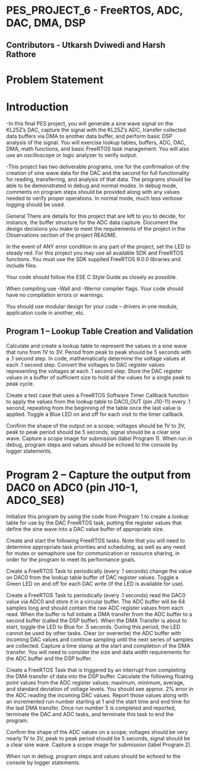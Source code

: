 # PES_PROJECT_6 - FreeRTOS, ADC, DAC, DMA, DSP

## Contributors - Utkarsh Dviwedi and Harsh Rathore
 
# Problem Statement 


# Introduction

-In this final PES project, you will generate a sine wave signal on the KL25Z’s DAC, capture the signal with the KL25Z’s ADC, transfer collected data buffers via DMA to another data buffer, and perform basic DSP analysis of the signal. You will exercise lookup tables, buffers, ADC, DAC, DMA, math functions, and basic FreeRTOS task management. You will also use an oscilloscope or logic analyzer to verify output.

-This project has two deliverable programs, one for the confirmation of the creation of sine wave data for the DAC and the second for full functionality for reading, transferring, and analysis of that data.
The programs should be able to be demonstrated in debug and normal modes. In debug mode, comments on program steps should be provided along with any values needed to verify proper operations. In normal mode, much less verbose logging should be used.

General
There are details for this project that are left to you to decide, for instance, the buffer structure for the ADC data capture. Document the design decisions you make to meet the requirements of the project in the Observations section of the project README.

In the event of ANY error condition in any part of the project, set the LED to steady red.
For this project you may use all available SDK and FreeRTOS functions. You must use the SDK supplied FreeRTOS 9.0.0 libraries and include files.

Your code should follow the ESE C Style Guide as closely as possible.

When compiling use -Wall and -Werror compiler flags. Your code should have no compilation errors or warnings.

You should use modular design for your code – drivers in one module, application code in another, etc.

## Program 1 – Lookup Table Creation and Validation

Calculate and create a lookup table to represent the values in a sine wave that runs from 1V to 3V. Period from peak to peak should be 5 seconds with a .1 second step. In code, mathematically determine the voltage values at each .1 second step. Convert the voltages to DAC register values representing the voltages at each .1 second step. Store the DAC register values in a buffer of sufficient size to hold all the values for a single peak to peak cycle.

Create a test case that uses a FreeRTOS Software Timer Callback function to apply the values from the lookup table to DAC0_OUT (pin J10-11) every .1 second, repeating from the beginning of the table once the last value is applied. Toggle a Blue LED on and off for each visit to the timer callback.

Confirm the shape of the output on a scope; voltages should be 1V to 3V, peak to peak period should be 5 seconds, signal should be a clear sine wave. Capture a scope image for submission (label Program 1).
When run in debug, program steps and values should be echoed to the console by logger statements.


# Program 2 – Capture the output from DAC0 on ADC0 (pin J10-1, ADC0_SE8)

Initialize this program by using the code from Program 1 to create a lookup table for use by the DAC FreeRTOS task, putting the register values that define the sine wave into a DAC value buffer of appropriate size.

Create and start the following FreeRTOS tasks. Note that you will need to determine appropriate task priorities and scheduling, as well as any need for mutex or semaphore use for communication or resource sharing, in order for the program to meet its performance goals.

Create a FreeRTOS Task to periodically (every .1 seconds) change the value on DAC0 from the lookup table buffer of DAC register values. Toggle a Green LED on and off for each DAC write (if the LED is available for use).

Create a FreeRTOS Task to periodically (every .1 seconds) read the DAC0 value via ADC0 and store it in a circular buffer. The ADC buffer will be 64 samples long and should contain the raw ADC register values from each read. When the buffer is full initiate a DMA transfer from the ADC buffer to a second buffer (called the DSP buffer). When the DMA Transfer is about to start, toggle the LED to Blue for .5 seconds. During this period, the LED cannot be used by other tasks. Clear (or overwrite) the ADC buffer with incoming DAC values and continue sampling until the next series of samples are collected. Capture a time stamp at the start and completion of the DMA transfer. You will need to consider the size and data width requirements for the ADC buffer and the DSP buffer.

Create a FreeRTOS Task that is triggered by an interrupt from completing the DMA transfer of data into the DSP buffer. Calculate the following floating point values from the ADC register values: maximum, minimum, average, and standard deviation of voltage levels. You should see approx. 2% error in the ADC reading the incoming DAC values. Report those values along with an incremented run number starting at 1 and the start time and end time for the last DMA transfer. Once run number 5 is completed and reported, terminate the DAC and ADC tasks, and terminate this task to end the program.

Confirm the shape of the ADC values on a scope; voltages should be very nearly 1V to 3V, peak to peak period should be 5 seconds, signal should be a clear sine wave. Capture a scope image for submission (label Program 2).

When run in debug, program steps and values should be echoed to the console by logger statements.

